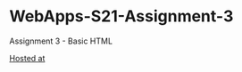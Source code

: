 # WebApps-S21-Assignment-3
Assignment 3 - Basic HTML

[Hosted at](https://44-563-web-apps-s21.github.io/webapps-s21-assignment-3-Nikhilreddy012/)